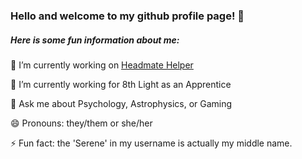 ### Hello and welcome to my github profile page! 👋

##### Here is some fun information about me:

🔭 I’m currently working on [Headmate Helper](https://github.com/Jennserene/HeadmateHelper)

🌱 I’m currently working for 8th Light as an Apprentice

💬 Ask me about Psychology, Astrophysics, or Gaming

😄 Pronouns: they/them or she/her

⚡ Fun fact: the 'Serene' in my username is actually my middle name.

<!--
**Jennserene/Jennserene** is a ✨ _special_ ✨ repository because its `README.md` (this file) appears on your GitHub profile.

Here are some ideas to get you started:

- 🔭 I’m currently working on ...
- 🌱 I’m currently learning ...
- 👯 I’m looking to collaborate on ...
- 🤔 I’m looking for help with ...
- 💬 Ask me about ...
- 📫 How to reach me: ...
- 😄 Pronouns: ...
- ⚡ Fun fact: ...
-->
